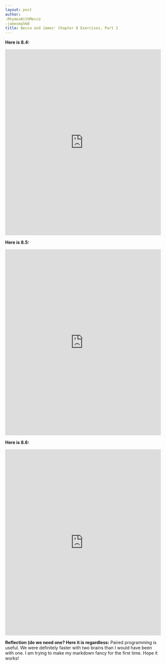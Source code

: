 ```yaml
---
layout: post
author:
-RhymesWithMecca
-jamesma560
title: Becca and James' Chapter 8 Exercises, Part 2
---
```


**Here is 8.4:**
<iframe src="https://trinket.io/embed/python/c460c7b95a" width="100%" height="600" frameborder="0" marginwidth="0" marginheight="0" allowfullscreen></iframe>

**Here is 8.5:**
<iframe src="https://trinket.io/embed/python/bed31f5373" width="100%" height="600" frameborder="0" marginwidth="0" marginheight="0" allowfullscreen></iframe>

**Here is 8.6:**
<iframe src="https://trinket.io/embed/python/6913c1e4af" width="100%" height="600" frameborder="0" marginwidth="0" marginheight="0" allowfullscreen></iframe>

**Reflection (do we need one?  Here it is regardless:**
Paired programming is useful.  We were definitely faster with two brains than I would have been with one.  I am trying to make my 
markdown fancy for the first time.  Hope it works!
